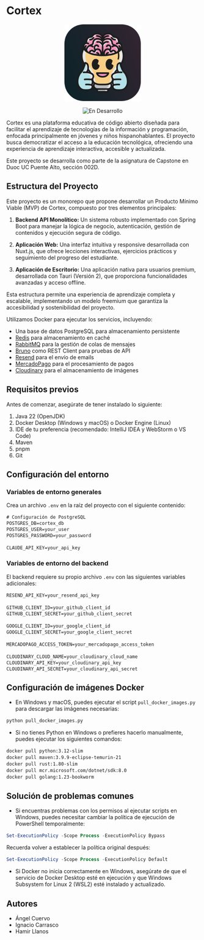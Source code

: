 # Cortex

<p align="center">
  <img src=".github/images/icon1_dark (512px).png" alt="Logo de Cortex" width="200" height="200">
</p>

<p align="center">
  <img src="https://img.shields.io/badge/estado-en%20desarrollo-yellow" alt="En Desarrollo">
</p>

Cortex es una plataforma educativa de código abierto diseñada para facilitar el aprendizaje de tecnologías de la información y programación, enfocada principalmente en jóvenes y niños hispanohablantes. El proyecto busca democratizar el acceso a la educación tecnológica, ofreciendo una experiencia de aprendizaje interactiva, accesible y actualizada.

Este proyecto se desarrolla como parte de la asignatura de Capstone en Duoc UC Puente Alto, sección 002D.

## Estructura del Proyecto

Este proyecto es un monorepo que propone desarrollar un Producto Mínimo Viable (MVP) de Cortex, compuesto por tres elementos principales:

1. **Backend API Monolítico:** Un sistema robusto implementado con Spring Boot para manejar la lógica de negocio, autenticación, gestión de contenidos y ejecución segura de código.

2. **Aplicación Web:** Una interfaz intuitiva y responsive desarrollada con Nuxt.js, que ofrece lecciones interactivas, ejercicios prácticos y seguimiento del progreso del estudiante.

3. **Aplicación de Escritorio:** Una aplicación nativa para usuarios premium, desarrollada con Tauri (Versión 2), que proporciona funcionalidades avanzadas y acceso offline.

Esta estructura permite una experiencia de aprendizaje completa y escalable, implementando un modelo freemium que garantiza la accesibilidad y sostenibilidad del proyecto.

Utilizamos Docker para ejecutar los servicios, incluyendo:

- Una base de datos PostgreSQL para almacenamiento persistente
- [Redis](https://redis.io/) para almacenamiento en caché
- [RabbitMQ](https://www.rabbitmq.com/) para la gestión de colas de mensajes
- [Bruno](https://www.usebruno.com/) como REST Client para pruebas de API
- [Resend](https://resend.com/) para el envío de emails
- [MercadoPago](https://www.mercadopago.cl/developers/es) para el procesamiento de pagos
- [Cloudinary](https://cloudinary.com/) para el almacenamiento de imágenes

## Requisitos previos

Antes de comenzar, asegúrate de tener instalado lo siguiente:

1. Java 22 (OpenJDK)
2. Docker Desktop (Windows y macOS) o Docker Engine (Linux)
3. IDE de tu preferencia (recomendado: IntelliJ IDEA y WebStorm o VS Code)
4. Maven
5. pnpm
6. Git

## Configuración del entorno

### Variables de entorno generales

Crea un archivo `.env` en la raíz del proyecto con el siguiente contenido:

```env
# Configuración de PostgreSQL
POSTGRES_DB=cortex_db
POSTGRES_USER=your_user
POSTGRES_PASSWORD=your_password

CLAUDE_API_KEY=your_api_key
```

### Variables de entorno del backend

El backend requiere su propio archivo `.env` con las siguientes variables adicionales:

```env
RESEND_API_KEY=your_resend_api_key

GITHUB_CLIENT_ID=your_github_client_id
GITHUB_CLIENT_SECRET=your_github_client_secret

GOOGLE_CLIENT_ID=your_google_client_id
GOOGLE_CLIENT_SECRET=your_google_client_secret

MERCADOPAGO_ACCESS_TOKEN=your_mercadopago_access_token

CLOUDINARY_CLOUD_NAME=your_cloudinary_cloud_name
CLOUDINARY_API_KEY=your_cloudinary_api_key
CLOUDINARY_API_SECRET=your_cloudinary_api_secret
```

## Configuración de imágenes Docker

- En Windows y macOS, puedes ejecutar el script `pull_docker_images.py` para descargar las imágenes necesarias:

```bash
python pull_docker_images.py
```

- Si no tienes Python en Windows o prefieres hacerlo manualmente, puedes ejecutar los siguientes comandos:

```bash
docker pull python:3.12-slim
docker pull maven:3.9.9-eclipse-temurin-21
docker pull rust:1.80-slim
docker pull mcr.microsoft.com/dotnet/sdk:8.0
docker pull golang:1.23-bookworm
```

## Solución de problemas comunes

- Si encuentras problemas con los permisos al ejecutar scripts en Windows, puedes necesitar cambiar la política de ejecución de PowerShell temporalmente:

```powershell
Set-ExecutionPolicy -Scope Process -ExecutionPolicy Bypass
```

Recuerda volver a establecer la política original después:

```powershell
Set-ExecutionPolicy -Scope Process -ExecutionPolicy Default
```

- Si Docker no inicia correctamente en Windows, asegúrate de que el servicio de Docker Desktop esté en ejecución y que Windows Subsystem for Linux 2 (WSL2) esté instalado y actualizado.

## Autores

- Ángel Cuervo
- Ignacio Carrasco
- Hamir Llanos
